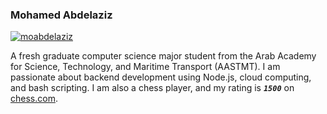 ### Mohamed Abdelaziz

[![moabdelaziz](https://img.shields.io/badge/moabdelaziz.com-100000?style=for-the-badge&logo=&logoColor=black)](https://www.moabdelaziz.com/)

A fresh graduate computer science major student from the Arab Academy for Science, Technology, and Maritime Transport (AASTMT). I am passionate about backend development using Node.js, cloud computing, and bash scripting.
I am also a chess player, and my rating is ***```1500```*** on [chess.com](https://www.chess.com/member/mo-abdelaziz).



